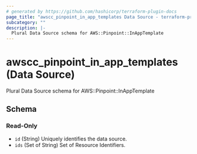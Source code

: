 ```yaml
---
# generated by https://github.com/hashicorp/terraform-plugin-docs
page_title: "awscc_pinpoint_in_app_templates Data Source - terraform-provider-awscc"
subcategory: ""
description: |-
  Plural Data Source schema for AWS::Pinpoint::InAppTemplate
---
```


# awscc_pinpoint_in_app_templates (Data Source)

Plural Data Source schema for AWS::Pinpoint::InAppTemplate



<!-- schema generated by tfplugindocs -->
## Schema

### Read-Only

- `id` (String) Uniquely identifies the data source.
- `ids` (Set of String) Set of Resource Identifiers.
